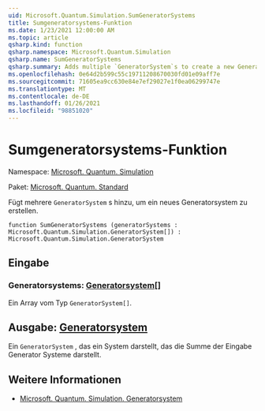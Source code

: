 ```yaml
---
uid: Microsoft.Quantum.Simulation.SumGeneratorSystems
title: Sumgeneratorsystems-Funktion
ms.date: 1/23/2021 12:00:00 AM
ms.topic: article
qsharp.kind: function
qsharp.namespace: Microsoft.Quantum.Simulation
qsharp.name: SumGeneratorSystems
qsharp.summary: Adds multiple `GeneratorSystem`s to create a new GeneratorSystem.
ms.openlocfilehash: 0e64d2b599c55c19711208670030fd01e09aff7e
ms.sourcegitcommit: 71605ea9cc630e84e7ef29027e1f0ea06299747e
ms.translationtype: MT
ms.contentlocale: de-DE
ms.lasthandoff: 01/26/2021
ms.locfileid: "98851020"
---
```

# <a name="sumgeneratorsystems-function"></a>Sumgeneratorsystems-Funktion

Namespace: [Microsoft. Quantum. Simulation](xref:Microsoft.Quantum.Simulation)

Paket: [Microsoft. Quantum. Standard](https://nuget.org/packages/Microsoft.Quantum.Standard)


Fügt mehrere `GeneratorSystem` s hinzu, um ein neues Generatorsystem zu erstellen.

```qsharp
function SumGeneratorSystems (generatorSystems : Microsoft.Quantum.Simulation.GeneratorSystem[]) : Microsoft.Quantum.Simulation.GeneratorSystem
```


## <a name="input"></a>Eingabe

### <a name="generatorsystems--generatorsystem"></a>Generatorsystems: [Generatorsystem](xref:Microsoft.Quantum.Simulation.GeneratorSystem)[]

Ein Array vom Typ `GeneratorSystem[]`.



## <a name="output--generatorsystem"></a>Ausgabe: [Generatorsystem](xref:Microsoft.Quantum.Simulation.GeneratorSystem)

Ein `GeneratorSystem` , das ein System darstellt, das die Summe der Eingabe Generator Systeme darstellt.

## <a name="see-also"></a>Weitere Informationen

- [Microsoft. Quantum. Simulation. Generatorsystem](xref:Microsoft.Quantum.Simulation.GeneratorSystem)